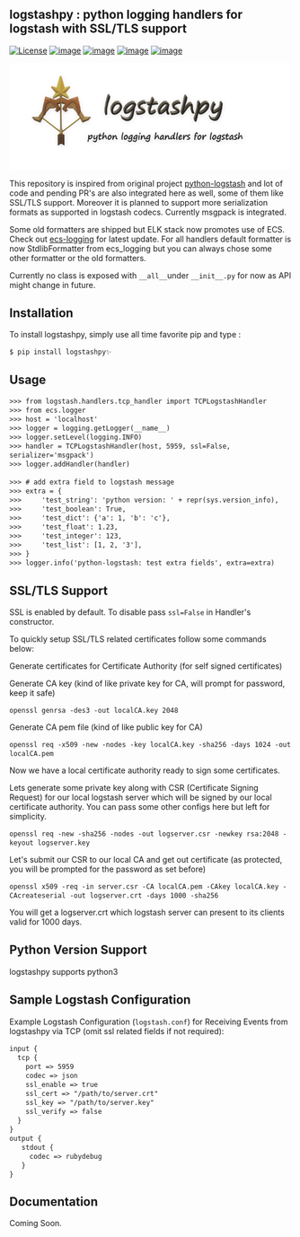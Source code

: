 logstashpy : python logging handlers for logstash with SSL/TLS support
------

[![License](https://img.shields.io/badge/License-Apache%202.0-blue.svg)](https://opensource.org/licenses/Apache-2.0)
[![image](https://img.shields.io/pypi/v/logstashpy.svg?label=logstashpy)](https://pypi.org/project/logstashpy/)
[![image](https://img.shields.io/pypi/pyversions/logstashpy.svg)](https://pypi.org/project/logstashpy/)
[![image](https://img.shields.io/github/issues/pranavgupta1234/logstashpy.svg)](https://github.com/pranavgupta1234/logstashpy/issues)
[![image](https://img.shields.io/github/issues-pr/pranavgupta1234/logstashpy.svg)](https://github.com/pranavgupta1234/logstashpy/pulls)


![image](./img/logstashpy_noback.png)

This repository is inspired from original project [python-logstash](https://github.com/vklochan/python-logstash) and lot of code and pending PR's are also 
integrated here as well, some of them like SSL/TLS support. Moreover it is planned to support more serialization formats
as supported in logstash codecs. Currently msgpack is integrated. 

Some old formatters are shipped but ELK stack now promotes use of ECS. Check out [ecs-logging](https://github.com/elastic/ecs-logging-python)
for latest update. For all handlers default formatter is now StdlibFormatter from ecs_logging but you can always chose 
some other formatter or the old formatters.

Currently no class is exposed with ``__all__``under ``__init__.py`` for now as API might change in future. 

Installation
------------

To install logstashpy, simply use all time favorite pip and type :

``` {.sourceCode .bash}
$ pip install logstashpy✨
```

Usage
------

``` {.sourceCode .python}
>>> from logstash.handlers.tcp_handler import TCPLogstashHandler
>>> from ecs.logger 
>>> host = 'localhost'
>>> logger = logging.getLogger(__name__)
>>> logger.setLevel(logging.INFO)
>>> handler = TCPLogstashHandler(host, 5959, ssl=False, serializer='msgpack')
>>> logger.addHandler(handler)

>>> # add extra field to logstash message
>>> extra = {
>>>     'test_string': 'python version: ' + repr(sys.version_info),
>>>     'test_boolean': True,
>>>     'test_dict': {'a': 1, 'b': 'c'},
>>>     'test_float': 1.23,
>>>     'test_integer': 123,
>>>     'test_list': [1, 2, '3'],
>>> }
>>> logger.info('python-logstash: test extra fields', extra=extra)

```

SSL/TLS Support
------
SSL is enabled by default. To disable pass ``ssl=False`` in Handler's constructor.

To quickly setup SSL/TLS related certificates follow some commands below:

Generate certificates for Certificate Authority (for self signed certificates) 

Generate CA key (kind of like private key for CA, will prompt for password, keep it safe)
```
openssl genrsa -des3 -out localCA.key 2048
```
Generate CA pem file (kind of like public key for CA)
```
openssl req -x509 -new -nodes -key localCA.key -sha256 -days 1024 -out localCA.pem
```
Now we have a local certificate authority ready to sign some certificates.

Lets generate some private key along with CSR (Certificate Signing Request) for our local logstash server
which will be signed by our local certificate authority. You can pass some other configs here but left for simplicity.
```
openssl req -new -sha256 -nodes -out logserver.csr -newkey rsa:2048 -keyout logserver.key
```
Let's submit our CSR to our local CA and get out certificate (as protected, you will be prompted for the password as set before)
```
openssl x509 -req -in server.csr -CA localCA.pem -CAkey localCA.key -CAcreateserial -out logserver.crt -days 1000 -sha256
```
You will get a logserver.crt which logstash server can present to its clients valid for 1000 days.


Python Version Support
------

logstashpy supports python3


Sample Logstash Configuration
-----------------

Example Logstash Configuration (``logstash.conf``) for Receiving Events from logstashpy via TCP (omit ssl 
 related fields if not required):
```
input {
  tcp {
    port => 5959
    codec => json
    ssl_enable => true
    ssl_cert => "/path/to/server.crt"
    ssl_key => "/path/to/server.key"
    ssl_verify => false
  }
}
output {
   stdout {
     codec => rubydebug
   }
}
```

Documentation
-------------

Coming Soon.